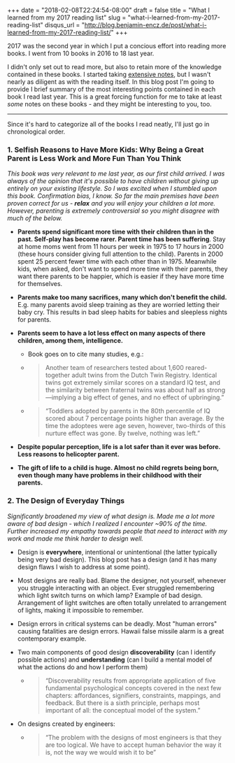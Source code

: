 +++
date = "2018-02-08T22:24:54-08:00"
draft = false
title = "What I learned from my 2017 reading list"
slug = "what-i-learned-from-my-2017-reading-list"
disqus_url = "http://blog.benjamin-encz.de/post/what-i-learned-from-my-2017-reading-list/"
+++

2017 was the second year in which I put a concious effort into reading more books. I went from 10 books in 2016 to 18 last year. 

I didn't only set out to read more, but also to retain more of the knowledge contained in these books. I started taking [extensive notes](https://github.com/Ben-G/TIL/tree/master/Reading/Book_Notes), but I wasn't nearly as diligent as with the reading itself. In this blog post I'm going to provide I brief summary of the most interesting points contained in each book I read last year. This is a great forcing function for me to take at least *some* notes on these books - and they might be interesting to you, too.

<!--more-->

----

Since it's hard to categorize all of the books I read neatly, I'll just go in chronological order.

### 1. Selfish Reasons to Have More Kids: Why Being a Great Parent is Less Work and More Fun Than You Think

*This book was very relevant to me last year, as our first child arrived. I was always of the opinion that it's possible to have children without giving up entirely on your existing lifestyle. So I was excited when I stumbled upon this book. Confirmation bias, I know. So far the main premises have been proven correct for us - **relax** and you will enjoy your children a lot more. However, parenting is extremely controversial so you might disagree with much of the below.*

- **Parents spend significant more time with their children than in the past. Self-play has become rarer. Parent time has been suffering**. Stay at home moms went from  11 hours per week in 1975 to 17 hours in 2000 (these hours consider giving full attention to the child). Parents in 2000 spent 25 percent fewer time with each other than in 1975. Meanwhile kids, when asked, don't want to spend more time with their parents, they want there parents to be happier, which is easier if they have more time for themselves.

- **Parents make too many sacrifices, many which don't benefit the child.** E.g. many parents avoid sleep training as they are worried letting their baby cry. This results in bad sleep habits for babies and sleepless nights for parents.

- **Parents seem to have a lot less effect on many aspects of there children, among them, intelligence.** 

  - Book goes on to cite many studies, e.g.:

  - > Another team of researchers tested about 1,600 reared-together adult twins from the Dutch Twin Registry. Identical twins got extremely similar scores on a standard IQ test, and the similarity between fraternal twins was about half as strong—implying a big effect of genes, and no effect of upbringing.”

  - > “Toddlers adopted by parents in the 80th percentile of IQ scored about 7 percentage points higher than average. By the time the adoptees were age seven, however, two-thirds of this nurture effect was gone. By twelve, nothing was left.”

- **Despite popular perception, life is a lot safer than it ever was before. Less reasons to helicopter parent.**

- **The gift of life to a child is huge. Almost no child regrets being born, even though many have problems in their childhood with their parents.**




### 2. The Design of Everyday Things

*Significantly broadened my view of what design is. Made me a lot more aware of bad design - which I realized I encounter ~90% of the time. Further increased my empathy towards people that need to interact with my work and made me think harder to design well.*

- Design is **everywhere**, intentional or unintentional (the latter typically being very bad design). This blog post has a design (and it has many design flaws I wish to address at some point).

- Most designs are really bad. Blame the designer, not yourself, whenever you struggle interacting with an object. Ever struggled remembering which light switch turns on which lamp? Example of bad design. Arrangement of light switches are often totally unrelated to arrangement of lights, making it impossible to remember.

- Design errors in critical systems can be deadly. Most "human errors" causing fatalities are design errors. Hawaii false missile alarm is a great contemporary example.

- Two main components of good design **discoverability** (can I identify possible actions) and **understanding** (can I build a mental model of what the actions do and how I perform them)

  - > “Discoverability results from appropriate application of five fundamental psychological concepts covered in the next few chapters: affordances, signifiers, constraints, mappings, and feedback. But there is a sixth principle, perhaps most important of all: the conceptual model of the system.”

- On designs created by engineers:

  - > “The problem with the designs of most engineers is that they are too logical. We have to accept human behavior the way it is, not the way we would wish it to be”

